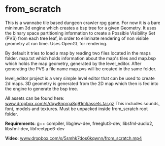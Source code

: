 from_scratch
============

This is a wannabe tile based dungeon crawler rpg game. For now it is a bare minimum 3d engine which creates a bsp tree for a given Geometry.
It uses the binary space partitioning information to create a Possible Visibility Set (PVS) from each tree leaf, in order to eliminate
rendering of non visible geometry at run time. Uses OpenGL for rendering.

By default it tries to load a map by reading two files located in the maps folder. map.txt which holds information about the map's tiles
and map.bsp which holds the map geometry, generated by the level_editor. After generating the PVS a file name map.pvs will be created in the same folder.

level_editor project is a very simple level editor that can be used to create 2d maps.
3D geometry is generated from the 2D map which then is fed into the engine to generate the bsp tree.

All assets can be found here: www.dropbox.com/s/dqw8nprqa8q91ml/assets.tar.gz
This includes sounds, font, models and textures. Must be unpacked inside from_scratch root folder.

**Requirements**: g++ compiler, libglew-dev, freeglut3-dev, libsfml-audio2, libsfml-dev, libfreetype6-dev

**Video**: www.dropbox.com/s/5smhk7dos6kqwnn/from_scratch.mp4
